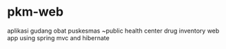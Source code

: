 # pkm-web
aplikasi gudang obat puskesmas ~public health center drug inventory web app using spring mvc and hibernate
